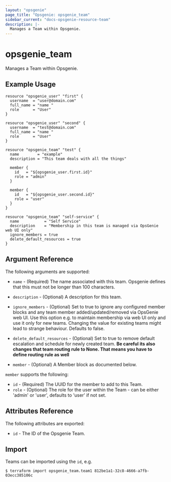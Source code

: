 ```yaml
---
layout: "opsgenie"
page_title: "Opsgenie: opsgenie_team"
sidebar_current: "docs-opsgenie-resource-team"
description: |-
  Manages a Team within Opsgenie.
---
```


# opsgenie\_team

Manages a Team within Opsgenie.

## Example Usage

```hcl
resource "opsgenie_user" "first" {
  username  = "user@domain.com"
  full_name = "name "
  role      = "User"
}

resource "opsgenie_user" "second" {
  username  = "test@domain.com"
  full_name = "name "
  role      = "User"
}

resource "opsgenie_team" "test" {
  name        = "example"
  description = "This team deals with all the things"

  member {
    id   = "${opsgenie_user.first.id}"
    role = "admin"
  }

  member {
    id   = "${opsgenie_user.second.id}"
    role = "user"
  }
}

resource "opsgenie_team" "self-service" {
  name           = "Self Service"
  description    = "Membership in this team is managed via OpsGenie web UI only"
  ignore_members = true
  delete_default_resources = true
}
```

## Argument Reference

The following arguments are supported:

* `name` - (Required) The name associated with this team. Opsgenie defines that this must not be longer than 100 characters.

* `description` - (Optional) A description for this team.

* `ignore_members` - (Optional) Set to true to ignore any configured member blocks and any team member added/updated/removed via OpsGenie web UI. Use this option e.g. to maintain membership via web UI only and use it only for new teams. Changing the value for existing teams might lead to strange behaviour. Defaults to false.

* `delete_default_resources` - (Optional) Set to true to remove default escalation and schedule for newly created team. **Be careful its also changes that team routing rule to None. That means you have to define routing rule as well**


* `member` - (Optional) A Member block as documented below.

`member` supports the following:

* `id` - (Required) The UUID for the member to add to this Team.
* `role` - (Optional) The role for the user within the Team - can be either 'admin' or 'user', defaults to 'user' if not set.

## Attributes Reference

The following attributes are exported:

* `id` - The ID of the Opsgenie Team.

## Import

Teams can be imported using the `id`, e.g.

`$ terraform import opsgenie_team.team1 812be1a1-32c8-4666-a7fb-03ecc385106c`
